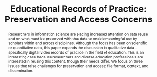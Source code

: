 ---
abstract: 'Researchers in information science are placing increased attention on data
  reuse and on what must be preserved with that data to enable meaningful use by scholars
  within and across disciplines. Although the focus has been on scientific or quantitative
  data, this paper expands the discussion to qualitative data – specifically digital
  video records of practice in the field of education. This is an interesting case
  because researchers and diverse education professionals are interested in reusing
  this content, though their needs differ. We focus on three issues that raise challenges
  for preservation and access: file format, context, and dissemination.'
creators:
- Suzuka, Kara
- Frank, Rebecca
- Yakel, Elizabeth
date: null
document_url: https://services.phaidra.univie.ac.at/api/object/o:429567/download
grand_parent: iPRES
institutions: []
keywords:
- data reuse; qualitative data; educational records of practice; digital preservation;
  video preservation; data access
landing_page_url: https://phaidra.univie.ac.at/o:429567
language: eng
layout: publication
license: CC BY 4.0 International
notes_url: null
parent: iPRES 2015
presentation_url: null
publication_type: paper
size: 551619
source_name: iPRES
title: 'Educational Records of Practice: Preservation and Access Concerns'
year: 2015
---